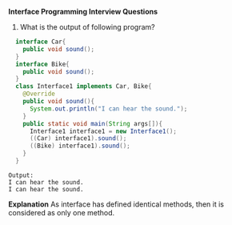 <b>Interface Programming Interview Questions</b>
1. What is the output of following program?
```java
  interface Car{
    public void sound();
  }
  interface Bike{
    public void sound();
  }
  class Interface1 implements Car, Bike{
    @Override
    public void sound(){
      System.out.println("I can hear the sound.");
    }
    public static void main(String args[]){
      Interface1 interface1 = new Interface1();
      ((Car) interface1).sound();
      ((Bike) interface1).sound();
    }
  }
```
````
Output: 
I can hear the sound.
I can hear the sound.
````
<b>Explanation</b>
As interface has defined identical methods, then it is considered as only one method.
